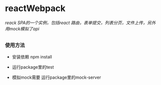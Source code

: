# reactWebpack
<h6>reack SPA的一个实例，包括react 路由，表单提交，列表分页，文件上传，另外用mock模拟了api</h6>



### 使用方法

*  安装依赖 npm install

*  运行package里的test

*  模拟mock需要 运行package里的mock-server


```

```

